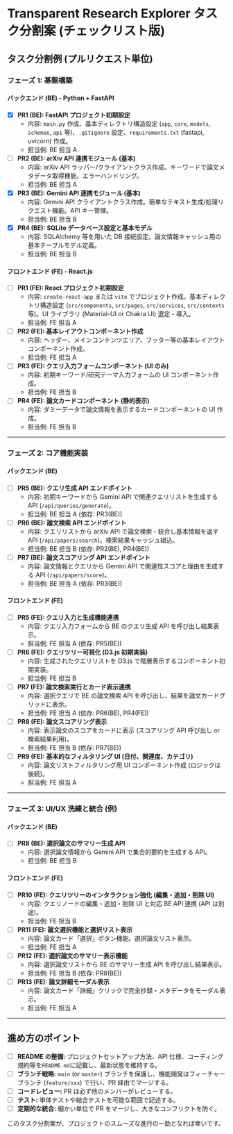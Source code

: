 # Transparent Research Explorer タスク分割案 (チェックリスト版)
## タスク分割例 (プルリクエスト単位)

### フェーズ 1: 基盤構築

#### バックエンド (BE) - Python + FastAPI

- [x] **PR1 (BE): FastAPI プロジェクト初期設定**
  - 内容: `main.py` 作成、基本ディレクトリ構造設定 (`app`, `core`, `models`, `schemas`, `api` 等)、`.gitignore` 設定、`requirements.txt` (fastapi, uvicorn) 作成。
  - 担当例: BE 担当 A
- [ ] **PR2 (BE): arXiv API 連携モジュール (基本)**
  - 内容: arXiv API ラッパー/クライアントクラス作成。キーワードで論文メタデータ取得機能。エラーハンドリング。
  - 担当例: BE 担当 A
- [x] **PR3 (BE): Gemini API 連携モジュール (基本)**
  - 内容: Gemini API クライアントクラス作成。簡単なテキスト生成/処理リクエスト機能。API キー管理。
  - 担当例: BE 担当 B
- [x] **PR4 (BE): SQLite データベース設定と基本モデル**
  - 内容: SQLAlchemy 等を用いた DB 接続設定。論文情報キャッシュ用の基本テーブルモデル定義。
  - 担当例: BE 担当 B

#### フロントエンド (FE) - React.js

- [ ] **PR1 (FE): React プロジェクト初期設定**
  - 内容: `create-react-app` または `vite` でプロジェクト作成。基本ディレクトリ構造設定 (`src/components`, `src/pages`, `src/services`, `src/contexts` 等)。UI ライブラリ (Material-UI or Chakra UI) 選定・導入。
  - 担当例: FE 担当 A
- [ ] **PR2 (FE): 基本レイアウトコンポーネント作成**
  - 内容: ヘッダー、メインコンテンツエリア、フッター等の基本レイアウトコンポーネント作成。
  - 担当例: FE 担当 A
- [ ] **PR3 (FE): クエリ入力フォームコンポーネント (UI のみ)**
  - 内容: 初期キーワード/研究テーマ入力フォームの UI コンポーネント作成。
  - 担当例: FE 担当 B
- [ ] **PR4 (FE): 論文カードコンポーネント (静的表示)**
  - 内容: ダミーデータで論文情報を表示するカードコンポーネントの UI 作成。
  - 担当例: FE 担当 B

---

### フェーズ 2: コア機能実装

#### バックエンド (BE)

- [ ] **PR5 (BE): クエリ生成 API エンドポイント**
  - 内容: 初期キーワードから Gemini API で関連クエリリストを生成する API (`/api/queries/generate`)。
  - 担当例: BE 担当 A (依存: PR3(BE))
- [ ] **PR6 (BE): 論文検索 API エンドポイント**
  - 内容: クエリリストから arXiv API で論文検索・統合し基本情報を返す API (`/api/papers/search`)。検索結果キャッシュ組込。
  - 担当例: BE 担当 B (依存: PR2(BE), PR4(BE))
- [ ] **PR7 (BE): 論文スコアリング API エンドポイント**
  - 内容: 論文情報とクエリから Gemini API で関連性スコアと理由を生成する API (`/api/papers/score`)。
  - 担当例: BE 担当 A (依存: PR3(BE))

#### フロントエンド (FE)

- [ ] **PR5 (FE): クエリ入力と生成機能連携**
  - 内容: クエリ入力フォームから BE のクエリ生成 API を呼び出し結果表示。
  - 担当例: FE 担当 A (依存: PR5(BE))
- [ ] **PR6 (FE): クエリツリー可視化 (D3.js 初期実装)**
  - 内容: 生成されたクエリリストを D3.js で階層表示するコンポーネント初期実装。
  - 担当例: FE 担当 B
- [ ] **PR7 (FE): 論文検索実行とカード表示連携**
  - 内容: 選択クエリで BE の論文検索 API を呼び出し、結果を論文カードグリッドに表示。
  - 担当例: FE 担当 A (依存: PR6(BE), PR4(FE))
- [ ] **PR8 (FE): 論文スコアリング表示**
  - 内容: 表示論文のスコアをカードに表示 (スコアリング API 呼び出し or 検索結果利用)。
  - 担当例: FE 担当 B (依存: PR7(BE))
- [ ] **PR9 (FE): 基本的なフィルタリング UI (日付、関連度、カテゴリ)**
  - 内容: 論文リストフィルタリング用 UI コンポーネント作成 (ロジックは後続)。
  - 担当例: FE 担当 A

---

### フェーズ 3: UI/UX 洗練と統合 (例)

#### バックエンド (BE)

- [ ] **PR8 (BE): 選択論文のサマリー生成 API**
  - 内容: 選択論文情報から Gemini API で集合的要約を生成する API。
  - 担当例: BE 担当 B

#### フロントエンド (FE)

- [ ] **PR10 (FE): クエリツリーのインタラクション強化 (編集・追加・削除 UI)**
  - 内容: クエリノードの編集・追加・削除 UI と対応 BE API 連携 (API は別途)。
  - 担当例: FE 担当 B
- [ ] **PR11 (FE): 論文選択機能と選択リスト表示**
  - 内容: 論文カード「選択」ボタン機能。選択論文リスト表示。
  - 担当例: FE 担当 A
- [ ] **PR12 (FE): 選択論文のサマリー表示機能**
  - 内容: 選択論文リストから BE のサマリー生成 API を呼び出し結果表示。
  - 担当例: FE 担当 B (依存: PR8(BE))
- [ ] **PR13 (FE): 論文詳細モーダル表示**
  - 内容: 論文カード「詳細」クリックで完全抄録・メタデータをモーダル表示。
  - 担当例: FE 担当 A

---

## 進め方のポイント

- [ ] **README の整備:** プロジェクトセットアップ方法、API 仕様、コーディング規約等を`README.md`に記載し、最新状態を維持する。
- [ ] **ブランチ戦略:** `main` (or `master`) ブランチを保護し、機能開発はフィーチャーブランチ (`feature/xxx`) で行い、PR 経由でマージする。
- [ ] **コードレビュー:** PR は必ず他のメンバーがレビューする。
- [ ] **テスト:** 単体テストや結合テストを可能な範囲で記述する。
- [ ] **定期的な統合:** 細かい単位で PR をマージし、大きなコンフリクトを防ぐ。

このタスク分割案が、プロジェクトのスムーズな進行の一助となれば幸いです。
